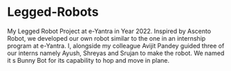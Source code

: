 # Legged-Robots
My Legged Robot Project at e-Yantra in Year 2022.
Inspired by Ascento Robot, we developed our own robot similar to the one in an internship program at e-Yantra. I, alongside my colleague Avijit Pandey guided three of our interns namely Ayush, Shreyas and Srujan to make the robot. We named it s Bunny Bot for its capability to hop and move in plane.
